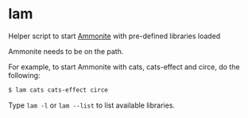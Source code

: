 # lam

Helper script to start [Ammonite](https://ammonite.io) with pre-defined libraries loaded

Ammonite needs to be on the path.

For example, to start Ammonite with cats, cats-effect and circe, do the following:
```sh
$ lam cats cats-effect circe
```

Type `lam -l` or `lam --list` to list available libraries.
